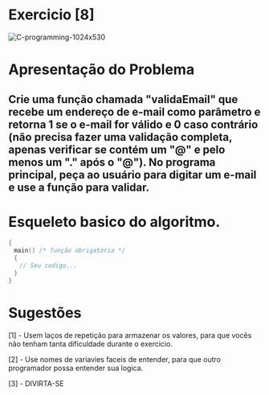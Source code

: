 # Exercicio [8]

![C-programming-1024x530](https://user-images.githubusercontent.com/68473916/226371932-ed4684f7-fded-4170-802b-20a3271421c2.png)

# Apresentação do Problema

<h2> Crie uma função chamada "validaEmail" que recebe um endereço de e-mail como parâmetro e retorna 1 se o e-mail for válido e 0 caso contrário (não precisa fazer uma validação completa, apenas verificar se contém um "@" e pelo menos um "." após o "@"). No programa principal, peça ao usuário para digitar um e-mail e use a função para validar.<br> </h2>

# Esqueleto basico do algoritmo.

```c++
{
ㅤmain() /* função obrigatória */
ㅤ{
ㅤㅤ// Seu codigo...
ㅤ}
}
```

# Sugestões

[1] - Usem laços de repetição para armazenar os valores, para que vocês não tenham tanta dificuldade durante o exercicio. <br>

[2] - Use nomes de variavies faceis de entender, para que outro programador possa entender sua logica. <br>

[3] - DIVIRTA-SE <br>
